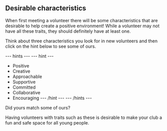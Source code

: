 ## Desirable characteristics

When first meeting a volunteer there will be some characteristics that are desirable to help create a positive environment! While a volunteer may not have all these traits, they should definitely have at least one.

Think about three characteristics you look for in new volunteers and then click on the hint below to see some of ours.

--- hints ---
--- hint ---
* Positive
* Creative
* Approachable
* Supportive
* Committed
* Collaborative
* Encouraging
--- /hint ---
--- /hints ---

Did yours match some of ours?

Having volunteers with traits such as these is desirable to make your club a fun and safe space for all young people.
